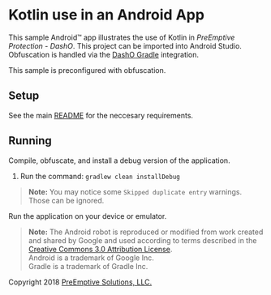 # Kotlin use in an Android App

This sample Android&trade; app illustrates the use of Kotlin in _PreEmptive Protection - DashO_.
This project can be imported into Android Studio.
Obfuscation is handled via the [DashO Gradle](../../docs/gradle/index.html) integration.

This sample is preconfigured with obfuscation.

## Setup

See the main [README](../README.md) for the neccesary requirements.

## Running

Compile, obfuscate, and install a debug version of the application.

1.  Run the command: `gradlew clean installDebug`

>**Note:** You may notice some `Skipped duplicate entry` warnings.
>Those can be ignored.

Run the application on your device or emulator.

>**Note:** The Android robot is reproduced or modified from work created and shared by Google and used according to terms described in the [Creative Commons 3.0 Attribution License](http://creativecommons.org/licenses/by/3.0/).  
Android is a trademark of Google Inc.  
Gradle is a trademark of Gradle Inc.

Copyright 2018 [PreEmptive Solutions, LLC.](https://www.preemptive.com)